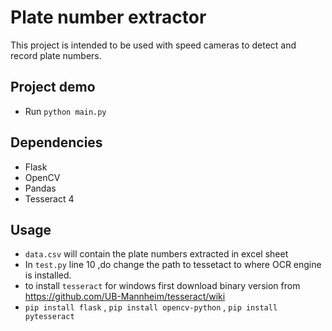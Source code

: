 # Plate number extractor
This project is intended to be used with speed cameras to detect and record plate numbers. 



## Project demo
* Run `python main.py`



## Dependencies
* Flask
* OpenCV
* Pandas
* Tesseract 4

## Usage
* `data.csv` will contain the plate numbers extracted in excel sheet
* In `test.py` line 10 ,do change the path to tessetact to where OCR engine is installed. 
* to install `tesseract` for windows first download binary version from https://github.com/UB-Mannheim/tesseract/wiki
* `pip install flask` , `pip install opencv-python` , `pip install pytesseract`

